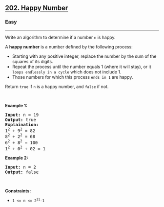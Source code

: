 <h2><a href="https://leetcode.com/problems/happy-number/">202. Happy Number</a></h2><h3>Easy</h3><hr><div><p>
Write an algorithm to determine if a number <code>n</code> is happy.

A <strong>happy number</strong> is a number defined by the following process:
<ul>
<li>Starting with any positive integer, replace the number by the sum of the squares of its digits.</li>
<li>Repeat the process until the number equals 1 (where it will stay), or it <code>loops endlessly in a cycle</code> which does not include 1.</li>
<li>Those numbers for which this process <code>ends in 1</code> are happy.</li>
</ul>
Return <code>true</code> if <code>n</code> is a happy number, and <code>false</code> if not.
</p>

<p>&nbsp;</p>
<p><strong>Example 1:</strong></p>

<pre>
<strong>Input:</strong> n = 19
<strong>Output:</strong> true
<strong>Explaination:</strong>
1<sup>2</sup> + 9<sup>2</sup> = 82
8<sup>2</sup> + 2<sup>2</sup> = 68
6<sup>2</sup> + 8<sup>2</sup> = 100
1<sup>2</sup> + 0<sup>2</sup> + 02 = 1
</pre>

<p><strong>Example 2:</strong></p>

<pre>
<strong>Input:</strong> n = 2
<strong>Output:</strong> false
</pre>

<p>&nbsp;</p>
<p><strong>Constraints:</strong></p>

<ul>
	<li><code>1 &lt;= n &lt;= 2<sup>31</sup>-1</code></li>
</ul>
</div>